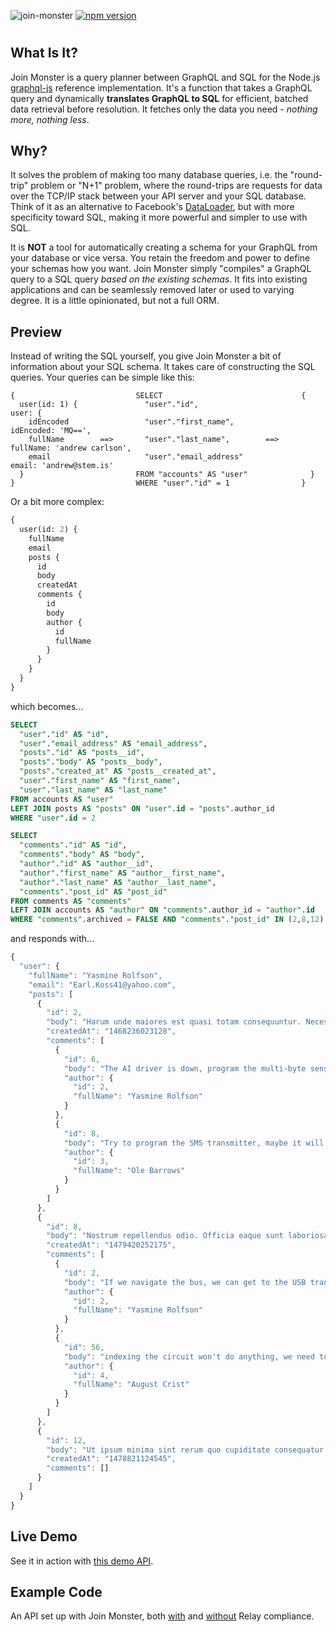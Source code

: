 ![join-monster](img/join_monster.png)
[![npm version](https://badge.fury.io/js/join-monster.svg)](https://badge.fury.io/js/join-monster)
# 

## What Is It?

Join Monster is a query planner between GraphQL and SQL for the Node.js [graphql-js](https://github.com/graphql/graphql-js) reference implementation.
It's a function that takes a GraphQL query and dynamically **translates GraphQL to SQL** for efficient, batched data retrieval before resolution. It fetches only the data you need - *nothing more, nothing less*.

## Why?

It solves the problem of making too many database queries, i.e. the "round-trip" problem or "N+1" problem, where the round-trips are requests for data over the TCP/IP stack between your API server and your SQL database. Think of it as an alternative to Facebook's [DataLoader](https://github.com/facebook/dataloader), but with more specificity toward SQL, making it more powerful and simpler to use with SQL.

It is **NOT** a tool for automatically creating a schema for your GraphQL from your database or vice versa. You retain the freedom and power to define your schemas how you want. Join Monster simply "compiles" a GraphQL query to a SQL query *based on the existing schemas*. It fits into existing applications and can be seamlessly removed later or used to varying degree. It is a little opinionated, but not a full ORM.


## Preview

Instead of writing the SQL yourself, you give Join Monster a bit of information about your SQL schema.
It takes care of constructing the SQL queries. Your queries can be simple like this:

```
{                           SELECT                               {
  user(id: 1) {               "user"."id",                         user: {
    idEncoded                 "user"."first_name",                   idEncoded: 'MQ==',
    fullName        ==>       "user"."last_name",        ==>         fullName: 'andrew carlson',
    email                     "user"."email_address"                 email: 'andrew@stem.is'
  }                         FROM "accounts" AS "user"              }
}                           WHERE "user"."id" = 1                }
```

Or a bit more complex:

```graphql
{
  user(id: 2) {
    fullName
    email
    posts {
      id
      body
      createdAt
      comments {
        id
        body
        author {
          id
          fullName
        }
      }
    }
  }
}
```

which becomes...

```sql
SELECT
  "user"."id" AS "id",
  "user"."email_address" AS "email_address",
  "posts"."id" AS "posts__id",
  "posts"."body" AS "posts__body",
  "posts"."created_at" AS "posts__created_at",
  "user"."first_name" AS "first_name",
  "user"."last_name" AS "last_name"
FROM accounts AS "user"
LEFT JOIN posts AS "posts" ON "user".id = "posts".author_id
WHERE "user".id = 2

SELECT
  "comments"."id" AS "id",
  "comments"."body" AS "body",
  "author"."id" AS "author__id",
  "author"."first_name" AS "author__first_name",
  "author"."last_name" AS "author__last_name",
  "comments"."post_id" AS "post_id"
FROM comments AS "comments"
LEFT JOIN accounts AS "author" ON "comments".author_id = "author".id
WHERE "comments".archived = FALSE AND "comments"."post_id" IN (2,8,12)
```

and responds with...

```javascript
{
  "user": {
    "fullName": "Yasmine Rolfson",
    "email": "Earl.Koss41@yahoo.com",
    "posts": [
      {
        "id": 2,
        "body": "Harum unde maiores est quasi totam consequuntur. Necessitatibus doloribus ut totam dolore omnis quos error eos. Rem nostrum assumenda eius veniam fugit dicta in consequuntur. Ut porro dolorem aliquid qui magnam a.",
        "createdAt": "1468236023128",
        "comments": [
          {
            "id": 6,
            "body": "The AI driver is down, program the multi-byte sensor so we can parse the SAS bandwidth!",
            "author": {
              "id": 2,
              "fullName": "Yasmine Rolfson"
            }
          },
          {
            "id": 8,
            "body": "Try to program the SMS transmitter, maybe it will synthesize the optical firewall!",
            "author": {
              "id": 3,
              "fullName": "Ole Barrows"
            }
          }
        ]
      },
      {
        "id": 8,
        "body": "Nostrum repellendus odio. Officia eaque sunt laboriosam qui molestias quod quia eius non. Aut veritatis vero aliquid suscipit deserunt id architecto saepe. Dolorem fugit corrupti vel ipsa qui qui qui delectus facere.",
        "createdAt": "1479420252175",
        "comments": [
          {
            "id": 2,
            "body": "If we navigate the bus, we can get to the USB transmitter through the bluetooth XSS alarm!",
            "author": {
              "id": 2,
              "fullName": "Yasmine Rolfson"
            }
          },
          {
            "id": 56,
            "body": "indexing the circuit won't do anything, we need to calculate the mobile TCP interface!",
            "author": {
              "id": 4,
              "fullName": "August Crist"
            }
          }
        ]
      },
      {
        "id": 12,
        "body": "Ut ipsum minima sint rerum quo cupiditate consequatur omnis asperiores. At est aut et. Id quas ducimus et. Id et natus deserunt odio consequatur.",
        "createdAt": "1478821124545",
        "comments": []
      }
    ]
  }
}
```

## Live Demo

See it in action with [this demo API](https://join-monster-demo.onrender.com/graphql?query=%257B%250A%2520%2520user%28id%253A%25202%29%2520%257B%250A%2520%2520%2520%2520fullName%250A%2520%2520%2520%2520email%250A%2520%2520%2520%2520posts%2520%257B%250A%2520%2520%2520%2520%2520%2520id%250A%2520%2520%2520%2520%2520%2520body%250A%2520%2520%2520%2520%2520%2520comments%2520%257B%250A%2520%2520%2520%2520%2520%2520%2520%2520id%250A%2520%2520%2520%2520%2520%2520%2520%2520body%250A%2520%2520%2520%2520%2520%2520%2520%2520author%2520%257B%250A%2520%2520%2520%2520%2520%2520%2520%2520%2520%2520id%250A%2520%2520%2520%2520%2520%2520%2520%2520%2520%2520fullName%250A%2520%2520%2520%2520%2520%2520%2520%2520%257D%250A%2520%2520%2520%2520%2520%2520%257D%250A%2520%2520%2520%2520%257D%250A%2520%2520%257D%250A%257D).

## Example Code

An API set up with Join Monster, both [with](https://github.com/join-monster/join-monster/tree/master/test-api/schema-paginated) and [without](https://github.com/join-monster/join-monster/tree/master/test-api/schema-basic) Relay compliance.

